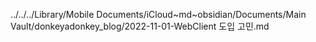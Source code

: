 ../../../Library/Mobile Documents/iCloud~md~obsidian/Documents/Main Vault/donkeyadonkey_blog/2022-11-01-WebClient 도입 고민.md